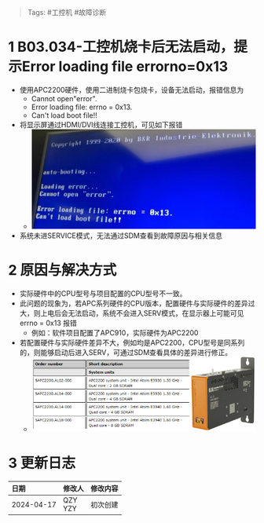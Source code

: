 > Tags: #工控机 #故障诊断 

# 1 B03.034-工控机烧卡后无法启动，提示Error loading file errorno=0x13
- 使用APC2200硬件，使用二进制烧卡包烧卡，设备无法启动，报错信息为
    - Cannot open"error".
    - Error loading file: errno = 0x13.
    - Can't load boot file!!
- 将显示屏通过HDMI/DVI线连接工控机，可见如下报错
    - ![](FILES/034工控机烧卡后无法启动，提示Error%20loading%20file%20errorno=0x13/image-20240420130229859.png)
- 系统未进SERVICE模式，无法通过SDM查看到故障原因与相关信息

# 2 原因与解决方式
- 实际硬件中的CPU型号与项目配置的CPU型号不一致。
- 此问题的现象为，若APC系列硬件的CPU版本，配置硬件与实际硬件的差异过大，则上电后会无法启动，系统不会进入SERV模式，在显示器上可能可见 errno = 0x13 报错
    - 例如：软件项目配置了APC910，实际硬件为APC2200
- 若配置硬件与实际硬件差异不大，例如均是APC2200，CPU型号是同系列的，则能够启动后进入SERV，可通过SDM查看具体的差异进行修正。
    - ![](FILES/034工控机烧卡后无法启动，提示Error%20loading%20file%20errorno=0x13/image-20240420133552098.png)



# 3 更新日志
| 日期         | 修改人        | 修改内容 |
| :--------- | :--------- | :--- |
| 2024-04-17 | QZY<br>YZY | 初次创建 |
